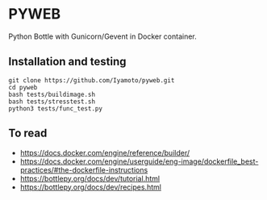 # PYWEB
Python Bottle with Gunicorn/Gevent in Docker container.

## Installation and testing

    git clone https://github.com/Iyamoto/pyweb.git
    cd pyweb
    bash tests/buildimage.sh
    bash tests/stresstest.sh
    python3 tests/func_test.py

## To read
* https://docs.docker.com/engine/reference/builder/
* https://docs.docker.com/engine/userguide/eng-image/dockerfile_best-practices/#the-dockerfile-instructions
* https://bottlepy.org/docs/dev/tutorial.html
* https://bottlepy.org/docs/dev/recipes.html
